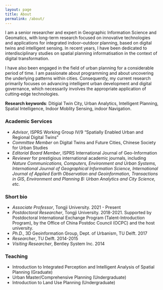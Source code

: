 ```yaml
---
layout: page
title: About
permalink: /about/
---
```


I am a senior researcher and expert in Geographic Information Science and Geomatics, with long-term research focused on innovative technologies and applications for integrated indoor–outdoor planning, based on digital twins and intelligent sensing. In recent years, I have been dedicated to interdisciplinary studies on spatial planning informatisation in the context of digital transformation. 

I have also been engaged in the field of urban planning for a considerable period of time. I am passionate about programming and about uncovering the underlying patterns within cities. Consequently, my current research primarily focuses on advancing intelligent urban development and digital governance, which necessarily involves the appropriate application of cutting‑edge technologies.

**Research keywords**: Ditigial Twin City, Urban Analytics, Intelligent Planning, Spatial Intelligence, Indoor Moblity Sensing, indoor Navigation.

### Academic Services
- *Advisor*, ISPRS Working Group IV/9 “Spatially Enabled Urban and Regional Digital Twins”
- *Committee Member* on Digital Twins and Future Cities, Chinese Society for Urban Studies
- *Editorial Board Member*, ISPRS International Journal of Geo-Information
- *Reviewer* for prestigious international academic journals, including *Nature Communications, Computers, Environment and Urban Systems, International Journal of Geographical Information Science, International Journal of Applied Earth Observation and Geoinformation, Transactions in GIS*, *Environment and Planning B: Urban Analytics and City Science, etc.*

### Short bio
- *Associate Professor*, Tongji University. 2021 - Present
- *Postdoctoral Researcher*, Tongji University. 2018-2021.  Supported by Postdoctoral International Exchange Program (Talent-Introduction Program), by the Office of China Postdoc Council (OCPC) and the host university.
- *Ph.D.*, 3D Geoinformation Group, Dept. of Urbanism, TU Delft. 2017  
- *Researcher*, TU Delft. 2014-2015
- *Visiting Researcher*, Bentley System Inc. 2014


### Teaching
- Introduction to Integrated Perception and Intelligent Analysis of Spatial Planning (Graduate)
- Urban Master/Comprehensive Planning (Undergraduate)
- Introduction to Land Use Planning (Undergraduate)
